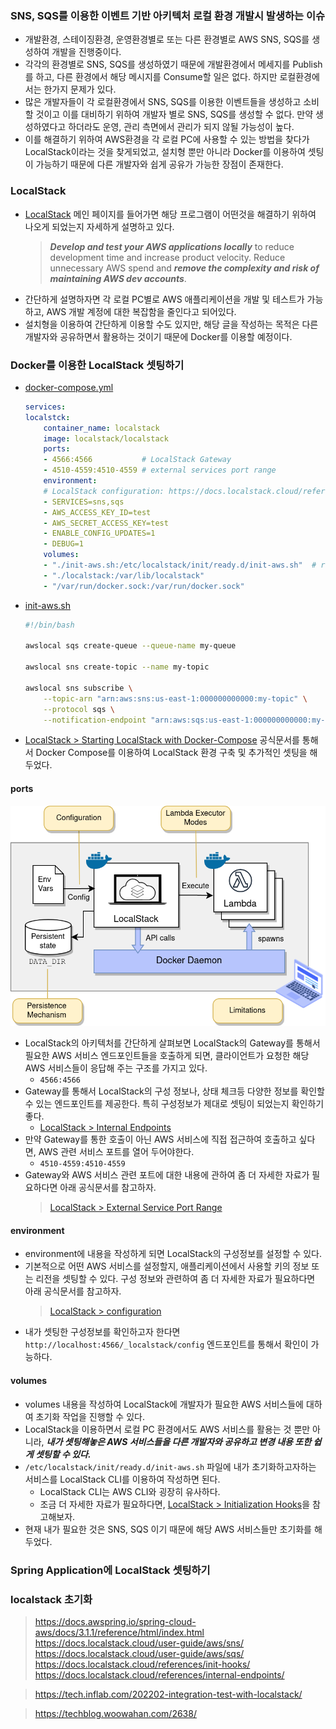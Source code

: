 ### SNS, SQS를 이용한 이벤트 기반 아키텍처 로컬 환경 개발시 발생하는 이슈
- 개발환경, 스테이징환경, 운영환경별로 또는 다른 환경별로 AWS SNS, SQS를 생성하여 개발을 진행중이다.
- 각각의 환경별로 SNS, SQS를 생성하였기 때문에 개발환경에서 메세지를 Publish를 하고, 다른 환경에서 해당 메시지를 Consume할 일은 없다. 하지만 로컬환경에서는 한가지 문제가 있다.
- 많은 개발자들이 각 로컬환경에서 SNS, SQS를 이용한 이벤트들을 생성하고 소비할 것이고 이를 대비하기 위하여 개발자 별로 SNS, SQS를 생성할 수 없다. 만약 생성하였다고 하더라도 운영, 관리 측면에서 관리가 되지 않될 가능성이 높다.
- 이를 해결하기 위하여 AWS환경을 각 로컬 PC에 사용할 수 있는 방법을 찾다가 LocalStack이라는 것을 찾게되었고, 설치형 뿐만 아니라 Docker를 이용하여 셋팅이 가능하기 때문에 다른 개발자와 쉽게 공유가 가능한 장점이 존재한다.

### LocalStack
- [LocalStack](https://www.localstack.cloud/) 메인 페이지를 들어가면 해당 프로그램이 어떤것을 해결하기 위하여 나오게 되었는지 자세하게 설명하고 있다.
    > ***Develop and test your AWS applications locally*** to reduce development time and increase product velocity. Reduce unnecessary AWS spend and ***remove the complexity and risk of maintaining AWS dev accounts***.
- 간단하게 설명하자면 각 로컬 PC별로 AWS 애플리케이션을 개발 및 테스트가 가능하고, AWS 개발 계정에 대한 복잡함을 줄인다고 되어있다. 
- 설치형을 이용하여 간단하게 이용할 수도 있지만, 해당 글을 작성하는 목적은 다른 개발자와 공유하면서 활용하는 것이기 때문에 Docker를 이용할 예정이다.

### Docker를 이용한 LocalStack 셋팅하기

- [docker-compose.yml](./docker/docker-compose.yml)
    ```yaml
    services:
    localstck:
        container_name: localstack
        image: localstack/localstack
        ports:
        - 4566:4566           # LocalStack Gateway
        - 4510-4559:4510-4559 # external services port range
        environment:
        # LocalStack configuration: https://docs.localstack.cloud/references/configuration/
        - SERVICES=sns,sqs
        - AWS_ACCESS_KEY_ID=test
        - AWS_SECRET_ACCESS_KEY=test
        - ENABLE_CONFIG_UPDATES=1
        - DEBUG=1
        volumes:
        - "./init-aws.sh:/etc/localstack/init/ready.d/init-aws.sh"  # ready hook
        - "./localstack:/var/lib/localstack"
        - "/var/run/docker.sock:/var/run/docker.sock"
    ```

- [init-aws.sh](./docker/init-aws.sh)
    ```sh
    #!/bin/bash

    awslocal sqs create-queue --queue-name my-queue

    awslocal sns create-topic --name my-topic

    awslocal sns subscribe \
        --topic-arn "arn:aws:sns:us-east-1:000000000000:my-topic" \
        --protocol sqs \
        --notification-endpoint "arn:aws:sqs:us-east-1:000000000000:my-queue"
    ```

- [LocalStack > Starting LocalStack with Docker-Compose](https://docs.localstack.cloud/getting-started/installation/#docker-compose) 공식문서를 통해서 Docker Compose를 이용하여 LocalStack 환경 구축 및 추가적인 셋팅을 해두었다.  

#### ports
![](./img/localstack_architecture.png)

- LocalStack의 아키텍처를 간단하게 살펴보면 LocalStack의 Gateway를 통해서 필요한 AWS 서비스 엔드포인트들을 호출하게 되면, 클라이언트가 요청한 해당 AWS 서비스들이 응답해 주는 구조를 가지고 있다.
  - `4566:4566`
- Gateway를 통해서 LocalStack의 구성 정보나, 상태 체크등 다양한 정보를 확인할 수 있는 엔드포인트를 제공한다. 특히 구성정보가 제대로 셋팅이 되었는지 확인하기 좋다.
  - [LocalStack > Internal Endpoints](https://docs.localstack.cloud/references/internal-endpoints/)
- 만약 Gateway를 통한 호출이 아닌 AWS 서비스에 직접 접근하여 호출하고 싶다면, AWS 관련 서비스 포트를 열어 두어야한다.
  - `4510-4559:4510-4559`
- Gateway와 AWS 서비스 관련 포트에 대한 내용에 관하여 좀 더 자세한 자료가 필요하다면 아래 공식문서를 참고하자.
  > [LocalStack > External Service Port Range](https://docs.localstack.cloud/references/external-ports/)

#### environment
- environment에 내용을 작성하게 되면 LocalStack의 구성정보를 설정할 수 있다.
- 기본적으로 어떤 AWS 서비스를 설정할지, 애플리케이션에서 사용할 키의 정보 또는 리전을 셋팅할 수 있다. 구성 정보와 관련하여 좀 더 자세한 자료가 필요하다면 아래 공식문서를 참고하자.
    > [LocalStack > configuration](https://docs.localstack.cloud/references/configuration/)
- 내가 셋팅한 구성정보를 확인하고자 한다면 `http://localhost:4566/_localstack/config` 엔드포인트를 통해서 확인이 가능하다.


#### volumes
- volumes 내용을 작성하여 LocalStack에 개발자가 필요한 AWS 서비스들에 대하여 초기화 작업을 진행할 수 있다.
- LocalStack을 이용하면서 로컬 PC 환경에서도 AWS 서비스를 활용는 것 뿐만 아니라, ***내가 셋팅해놓은 AWS 서비스들을 다른 개발자와 공유하고 변경 내용 또한 쉽게 셋팅할 수 있다.***
- `/etc/localstack/init/ready.d/init-aws.sh` 파일에 내가 초기화하고자하는 서비스를 LocalStack CLI를 이용하여 작성하면 된다.
  - LocalStack CLI는 AWS CLI와 굉장히 유사하다.
  - 조금 더 자세한 자료가 필요하다면, [LocalStack > Initialization Hooks](https://docs.localstack.cloud/references/init-hooks/)을 참고해보자.
- 현재 내가 필요한 것은 SNS, SQS 이기 때문에 해당 AWS 서비스들만 초기화를 해두었다.


### Spring Application에 LocalStack 셋팅하기


### localstack 초기화

> https://docs.awspring.io/spring-cloud-aws/docs/3.1.1/reference/html/index.html
> https://docs.localstack.cloud/user-guide/aws/sns/
> https://docs.localstack.cloud/user-guide/aws/sqs/
> https://docs.localstack.cloud/references/init-hooks/
> https://docs.localstack.cloud/references/internal-endpoints/


> https://tech.inflab.com/202202-integration-test-with-localstack/

> https://techblog.woowahan.com/2638/